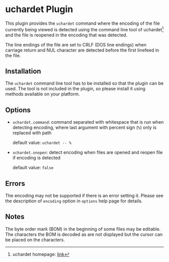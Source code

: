 # uchardet Plugin

This plugin provides the `uchardet` command where the encoding of the file
currently being viewed is detected using the command line tool of uchardet[^1]
and the file is reopened in the encoding that was detected.

The line endings of the file are set to CRLF (DOS line endings) when carriage
return and NUL character are detected before the first linefeed in the file.

## Installation

The `uchardet` command line tool has to be installed so that the plugin can be
used. The tool is not included in the plugin, so please install it using
methods available on your platform.

## Options

* `uchardet.command`: command separated with whitespace that is run when
   detecting encoding, where last argument with percent sign (`%`) only is
   replaced with path

    default value: `uchardet -- %`

* `uchardet.onopen`: detect encoding when files are opened and reopen file if
   encoding is detected

    default value: `false`

## Errors

The encoding may not be supported if there is an error setting it. Please see
the description of `encoding` option in `options` help page for details.

## Notes

The byte order mark (BOM) in the beginning of some files may be editable.
The characters the BOM is decoded as are not displayed but the cursor can be
placed on the characters.

[^1]: uchardet homepage: [link](https://www.freedesktop.org/wiki/Software/uchardet/)

